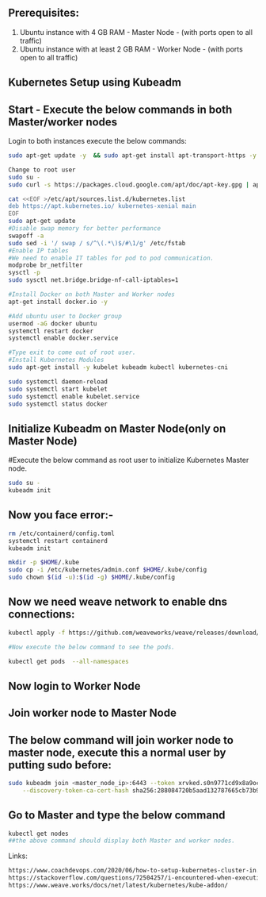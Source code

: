 ## Prerequisites:

1. Ubuntu instance with 4 GB RAM - Master Node - (with ports open to all traffic)
2. Ubuntu instance with at least 2 GB RAM - Worker Node - (with ports open to all traffic)

## Kubernetes Setup using Kubeadm

## Start - Execute the below commands in both Master/worker nodes

Login to both instances execute the below commands:

```bash
sudo apt-get update -y  && sudo apt-get install apt-transport-https -y
```
```bash
Change to root user
sudo su -
sudo curl -s https://packages.cloud.google.com/apt/doc/apt-key.gpg | apt-key add -
```
```bash
cat <<EOF >/etc/apt/sources.list.d/kubernetes.list
deb https://apt.kubernetes.io/ kubernetes-xenial main
EOF
sudo apt-get update
#Disable swap memory for better performance
swapoff -a
sudo sed -i '/ swap / s/^\(.*\)$/#\1/g' /etc/fstab
#Enable IP tables
#We need to enable IT tables for pod to pod communication.
modprobe br_netfilter
sysctl -p
sudo sysctl net.bridge.bridge-nf-call-iptables=1
```
```bash
#Install Docker on both Master and Worker nodes
apt-get install docker.io -y

#Add ubuntu user to Docker group
usermod -aG docker ubuntu
systemctl restart docker
systemctl enable docker.service

#Type exit to come out of root user.
#Install Kubernetes Modules
sudo apt-get install -y kubelet kubeadm kubectl kubernetes-cni

sudo systemctl daemon-reload
sudo systemctl start kubelet
sudo systemctl enable kubelet.service
sudo systemctl status docker
```
## Initialize Kubeadm on Master Node(only on Master Node)

#Execute the below command as root user to initialize Kubernetes Master node.
```bash
sudo su -
kubeadm init
```

## Now you face error:-
```bash
rm /etc/containerd/config.toml
systemctl restart containerd
kubeadm init

mkdir -p $HOME/.kube
sudo cp -i /etc/kubernetes/admin.conf $HOME/.kube/config
sudo chown $(id -u):$(id -g) $HOME/.kube/config
```

## Now we need weave network to enable dns connections:
```bash
kubectl apply -f https://github.com/weaveworks/weave/releases/download/v2.8.1/weave-daemonset-k8s.yaml

#Now execute the below command to see the pods.

kubectl get pods  --all-namespaces
```

## Now login to Worker Node

## Join worker node to Master Node
## The below command will join worker node to master node, execute this a normal user by putting sudo before:
```bash
sudo kubeadm join <master_node_ip>:6443 --token xrvked.s0n9771cd9x8a9oc \
    --discovery-token-ca-cert-hash sha256:288084720b5aad132787665cb73b9c530763cd1cba10e12574b4e97452137b4a
```

## Go to Master and type the below command
```bash
kubectl get nodes
##the above command should display both Master and worker nodes.
```

Links:
```bash
https://www.coachdevops.com/2020/06/how-to-setup-kubernetes-cluster-in.html
https://stackoverflow.com/questions/72504257/i-encountered-when-executing-kubeadm-init-error-issue
https://www.weave.works/docs/net/latest/kubernetes/kube-addon/
```
